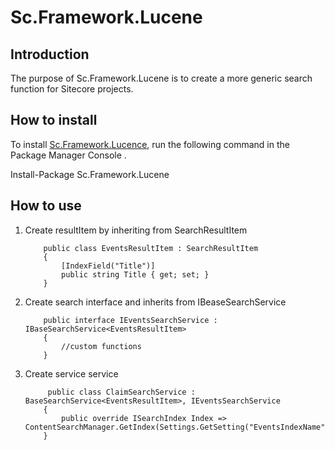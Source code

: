 # Sc.Framework.Lucene 

## Introduction
The purpose of Sc.Framework.Lucene is to create a more generic search function for Sitecore projects.


## How to install

To install [Sc.Framework.Lucence](https://www.nuget.org/packages/Sc.Framework.Lucene/), run the following command in the Package Manager Console .

Install-Package Sc.Framework.Lucene 
 

## How to use
1. Create resultItem by inheriting from SearchResultItem
    ```
        public class EventsResultItem : SearchResultItem
        {
            [IndexField("Title")]
            public string Title { get; set; }
        }
    ```

2. Create search interface and inherits from IBeaseSearchService
    ```  
        public interface IEventsSearchService : IBaseSearchService<EventsResultItem>
        {
            //custom functions
        }
    ```

3. Create service service 

    ```
         public class ClaimSearchService : BaseSearchService<EventsResultItem>, IEventsSearchService
        {
            public override ISearchIndex Index => ContentSearchManager.GetIndex(Settings.GetSetting("EventsIndexName"));
        }
    ```